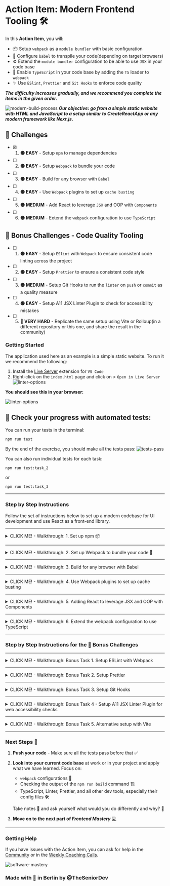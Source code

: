 # Action Item: Modern Frontend Tooling 🛠️

In this **Action Item**, you will:

- 📦 Setup `webpack` as a `module bundler` with basic configuration
- 📓 Configure `babel` to transpile your code(depending on target browsers)
- ⚙️ Extend the `module bundler` configuration to be able to use `JSX` in your code base
- 🤖 Enable `TypeScript` in your code base by adding the `TS` loader to `webpack`
- ✨ Use `ESlint`, `Prettier` and `Git Hooks` to enforce code quality

_**The difficulty increases gradually, and we recommend you complete the items in the given order.**_

![modern-build-process](examples/objective.png)
**_Our objective: go from a simple static website with HTML and JavaScript to a setup similar to CreateReactApp or any modern framework like Next.js._**

## 🚀 Challenges

- [x] 1. **🟢 EASY** - Setup `npm` to manage dependencies
- [ ] 2. **🟢 EASY** - Setup `Webpack` to bundle your code
- [ ] 3. **🟢 EASY** - Build for any browser with `Babel`
- [ ] 4. **🟢 EASY** - Use `Webpack` plugins to set up `cache busting`
- [ ] 5. **🟡 MEDIUM** - Add React to leverage `JSX` and OOP with `Components`
- [ ] 6. **🟡 MEDIUM** - Extend the `webpack` configuration to use `TypeScript`

## 🎁 Bonus Challenges - Code Quality Tooling

- [ ] 1. **🟢 EASY** - Setup `ESlint` with `Webpack` to ensure consistent code linting across the project
- [ ] 2. **🟢 EASY** - Setup `Prettier` to ensure a consistent code style
- [ ] 3. **🟡 MEDIUM** - Setup Git Hooks to run the `linter` on `push` or `commit` as a quality measure
- [ ] 4. **🟢 EASY** - Setup A11 JSX Linter Plugin to check for accessibility mistakes
- [ ] 5. **🔴 VERY HARD** - Replicate the same setup using Vite or Rolloup(in a different repository or this one, and share the result in the community)

### Getting Started

The application used here as an example is a simple static website. To run it we recommend the following:

1. Install the [Live Server](https://marketplace.visualstudio.com/items?itemName=ritwickdey.LiveServer) extension for `VS Code`
2. Right-click on the `index.html` page and click on > `Open in Live Server`
   ![linter-options](examples/open_with_live_server.png)

**You should see this in your browser:**

![linter-options](examples/app_preview.png)

## 🏁 Check your progress with automated tests:

You can run your tests in the terminal:

```bash
npm run test
```

By the end of the exercise, you should make all the tests pass:
![tests-pass](examples/test_pass/all_tests_pass.png)

You can also run individual tests for each task:

```bash
npm run test:task_2
```

or

```bash
npm run test:task_3
```

---

### Step by Step Instructions

Follow the set of instructions below to set up a modern codebase for UI development and use React as a front-end library.

---

<details closed>
<summary>CLICK ME! - Walkthrough: 1. Set up npm 📦</summary>
<br>

**Note: This task was already done, and it is here just for reference, feel free to move on to the next one.**

1.1. To use different packages we need to set up the package manager - `npm` in this folder. In your terminal run:

```bash
npm init -y
```

1.2. Add a `.gitignore` file to leave the `node_modules` out of your commits:

```bash
echo "node_modules" > .gitignore
```

**💡 Save the `.gitignore` file with the code editor to apply the changes.💡**

</details>

---

<details closed>
<summary>CLICK ME! - Walkthrough: 2. Set up Webpack to bundle your code 🎁</summary>
<br>

2.1. Install `webpack` as a development dependency by running:

```bash
npm install webpack --save-dev
```

2.2. Add an empty `webpack` **configuration file**:

```bash
echo "module.exports = {}" > webpack.config.js
```

2.3. Add an entry point to your `webpack.config.js` file:

```javascript
const path = require("path");

module.exports = {
  entry: path.join(__dirname, "src/scripts.js"),
};
```

2.4. Add an `output` property to the `webpack` configuration file:

```javascript
const path = require("path");

module.exports = {
    ...
    output: {
        path: path.resolve(__dirname, "build"),
        filename: "bundle.js",
    },
    mode: "production"
    ...
}
```

_Webpack will build a **[dependency graph](https://webpack.js.org/concepts/dependency-graph/)** based on our `exports/require` statements and bundle all the modules into a single file._

2.5. Add a script to build the application for production in the `package.json` file:

```javascript
    ...
    "scripts": {
        ...,
        "build": "webpack"
    },
    ...
```

2.6. Add `require/export` in your files so `webpack` can bundle your code:

2.6.1 Add exports at the end of the `src/askQuestionSet.js` file:

```javascript

...
// This line at the bottom of the `src/askQuestionSet.js` file
module.exports = askQuestionSet;
```

2.6.2 Add an import to the top of `src/scripts.js` file:

```javascript
// This line at the top of the `src/scripts.js` file
const askQuestionSet = require("./askQuestionSet");

...
```

2.7. Run the `build` script and check the `/build` folder:

```bash
npm run build
```

2.8. Add the `/build` folder to the `.gitignore file`:

```bash
echo "build" >> .gitignore
```

**Save the `.gitignore` file with the code editor to apply the changes.**

2.9. Replace the `script` references with a single one, generated by `webpack`:

```html
<!-- Replace this -->
<script src="./src/askQuestionSet.js"></script>
<script src="./src/scripts.js"></script>

<!-- With this -->
<script src="./build/bundle.js"></script>
```

**Open the `index.html` file with live server and check that it still works as expected.**

Check your solution by running the tests for this task in the terminal and make sure they pass:

```bash
npm run test:task_2
```

![tests-task-2](examples/test_pass/tests_task_2.png)

🎉 Congratulations! You are now using `Webpack` as a module bundler. 🎉

#### Solution: Task 2

- 🗂️ CODE SOLUTION - Setting up Webpack - `git checkout solution_task_2`
- 👩🏽‍💻 Video Explanation - [Setting up Webpack](https://www.loom.com/share/3f22d74f031545f79780957acdc002cc?sid=8f438df2-a4fd-4564-a30e-0d7fb665dd23)

</details>

---

<details closed>
<summary>CLICK ME! - Walkthrough: 3. Build for any browser with Babel </summary>
<br>

![babel_and_webpack.png](examples/task_03/babel_and_webpack.png)

Now that we use `webpack` to bundle our code we can extend our workflow in many different ways. The most common one is to add `Babel` as a **code transpiler** so we can build for all browsers but still use the latest `Javascript` features.

> Note: Webpack and also polyfill our code by default, but `babel` has much broader support and more complete polyfills.

[You can try out Babel online here](https://babeljs.io/repl).

Checkout the [Webpack loaders docs here](https://webpack.js.org/loaders/babel-loader).

Follow the instructions to add `babel` to your code base:

3.1. Install the `babel` loader for `webpack` by running:

```bash
npm install -D babel-loader @babel/core @babel/preset-env webpack
```

3.2. Add the module configuration to your `webpack.config.js` file:

```javascript
module: {
  rules: [
    {
      test: /\.m?js$/,
      exclude: /(node_modules|bower_components)/,
      use: {
        loader: "babel-loader",
        options: {
          // our code will be compatible with Internet Explorer 11
          presets: [["@babel/preset-env", { targets: "IE 11" }]],
        },
      },
    },
  ];
}
```

**The loader will be used by `webpack` any time a `.js` file is found. Webpack will now use babel to translate the code following the configuration.**

3.3 You can now use advanced features like the `ES6` modules in your code. To test it out:

3.3.1 Replace the `common.js` export with an `es6` one in `src/askQuestionSet.js`:

```diff
// Replace:
-module.exports = askQuestionSet;

// With:
+export default askQuestionSet;
```

3.3.2 Replace the `common.js` import with an `es6` one in `src/scripts.js`:

```diff
// Replace:
-const askQuestionSet = require("./askQuestionSet.js");

// With:
+import askQuestionSet from "./askQuestionSet.js";

```

3.4. Run the `build` script again and check the app:

```bash
npm run build
```

Everything should work just as before.

Check your solution by running the tests for this task in the terminal and make sure they pass:

```bash
npm run test:task_3
```

![tests-task-3](examples/test_pass/tests_task_3.png)

#### Solution: Task 3

- 🗂️ CODE SOLUTION - Adding Babel - `git checkout solution_task_3`
- 👩🏽‍💻 Video Explanation - [Setting up Babel](https://www.loom.com/share/5a7e82e452d74da890f4fbe8b86bbb48?sid=48c53d0f-042f-4a8d-bff9-e221d09280a1)
</details>

---

<details closed>
<summary>CLICK ME! - Walkthrough: 4. Use Webpack plugins to set up cache busting</summary>
<br>

`Webpack` offers many plugins to extend our workflow, optimize our code and improve the development experience. We will use it for now to set up [Cache Busting](https://javascript.plainenglish.io/what-is-cache-busting-55366b3ac022).

> 📝 Note: Cache Busting is a Senior Developer interview question, and we will dive deeper into it in the web performance section.

4.1. Setup `cache busting` by producing a **unique bundle name** every time:
Change the following in your `webpack.config.js` file:

```diff
...
output: {
    path: path.resolve(__dirname, "build"),
-    filename: "bundle.js",
+    filename: "[contenthash].bundle.js",
},
...
```

4.2. Run `build` and check your build folder:

```bash
npm run build
```

The new bundle should have a unique name, containing an `unique hash`, based on its content:

![linter-options](examples/unique_hash_bundle.png)

**How can we add the unique name automatically to the `index.html` file?**

4.3. Install the [HTMLWebpackPlugin](https://webpack.js.org/plugins/html-webpack-plugin/):

```bash
npm install --save-dev html-webpack-plugin
```

4.4. Add the following to your `webpack.config.js` file:

```diff
+ const HtmlWebpackPlugin = require('html-webpack-plugin');

module.exports = {
    entry: path.join(__dirname, "src/scripts.js"),
    output: {
        path: path.resolve(__dirname, "build"),
        filename: "[contenthash].bundle.js",
    },
+   plugins: [new HtmlWebpackPlugin({
+       template: path.join(__dirname, "public", "index.html")
+   })],
    mode: "production",
    module: {
        rules: [
            {
            test: /\.m?js$/,
            exclude: /(node_modules|bower_components)/,
            use: {
                loader: 'babel-loader',
                options: { // our code will be compatible with Internet Explorer 11
                    presets: [["@babel/preset-env", { "targets": "IE 11" }]]
                }
            }
            }
        ]
    }
}
```

4.5. Create a `/public` folder(this is sort of an industry standard/convention):

```bash
mkdir public
```

**Note: the `/public` folder will be served from a CND most likelly - is where static assets like images or font files should go.**

4.6. Move the `index.html` file to the public folder:

```bash
mv index.html public/index.html
```

4.7. Remove the `<script>` tag from the `.html` file:

```diff
    <h1>Software Mastery</h1>
    <button id="btn-one">Click Me</button>
-   <script src="./build/bundle.js"></script>
```

4.8. Remove the `build` folder:

```bash
rm -rf build
```

4.9. Run `build` and check your build folder:

```bash
npm run build
```

_You should see something like this:_
![html-output](examples/html_webpack_plugin_build.png)

**The plugin will add the generated bundles to the `html` file automatically:**
![script](examples/bundle_script.png)

Check your solution by running the tests for this task in the terminal and make sure they pass:

```bash
npm run test:task_4
```

![tests-task-4](examples/test_pass/tests_task_4.png)

#### Solution: Task 4

- 🗂️ CODE SOLUTION - Setting up the HTMLWebpackPlugin - `git checkout solution_task_4`
- 👩🏽‍💻 Video Explanation - [Setting up Cache Busting with Webpack](https://www.loom.com/share/f24f68b42d64457d928d69560d17fbf1?sid=dd53c0f7-fd27-43ac-b4a5-b84d6dce204c)

</details>

---

<details closed>
<summary>CLICK ME! - Walkthrough: 5. Adding React to leverage JSX and OOP with Components </summary>
<br>

5.1. Add `react-presets` for `Babel` as a dependency

```bash
npm install --save-dev @babel/preset-react
```

5.2. Add react presets to the babel config in the `webpack` file:

```diff
    mode: "production",
    module: {
        rules: [
            {
+               test: /\.m?js|jsx$/,
                exclude: /(node_modules|bower_components)/,
                use: {
                        loader: 'babel-loader',
                        options: { // our code will be compatible with Internet Explorer 11
+                       presets: ["@babel/preset-react", ["@babel/preset-env", { "targets":   "IE 11" }]]
                    }
                }
            }
        ]
    }
```

5.3. Delete our old `code` as we will use `React` instead:

```bash
rm src/askQuestionSet.js
rm src/scripts.js
```

5.4. Add `react` and `react-dom` as a dependency:

```bash
npm install react-dom react
```

5.5. Add the new `React` code:

```bash
touch src/index.jsx
New-Item src/index.jsx -ItemType File

```

In the `src/index.jsx` file add:

```javascript
import { createRoot } from "react-dom/client";
import React from "react";

function App() {
  return (
    <div>
      <h3>Hello There! What is your name?</h3>
      <input></input>
      <button onClick={() => alert("Hello")}>Say Hello</button>
    </div>
  );
}

const root = createRoot(document.getElementById("root"));

root.render(<App />);
```

5.6. Change the entry point in the `webpack.config.js` file:

```diff
module.exports = {
...
-    entry: path.join(__dirname, "src/scripts.js"),
+    entry: path.join(__dirname, "src/index.jsx"),
...
}
```

5.7. In the `public/index.html` file add:

```html
<!DOCTYPE html>
<html lang="en">
  <head>
    ...
  </head>
  <body>
    <div id="root"></div>
  </body>
</html>
```

5.8. Run the `build`, check the build folder and the browser:

```bash
npm run build
```

5.9. Add a `development server` to improve the experience.

5.9.1 Extend the `webpack.config.js`:

```diff
module.exports = {
...
+    devServer: {
+       port: 3000
+},
...
}
```

5.9.2 Add a `dev` command to your `npm` scripts:

```diff
module.exports = {
    ...
"scripts": {
        ...,
+        "dev": "webpack serve"
    },
    ...
}
```

5.9.3. Run the `dev` script and check the terminal and the browser:

```bash
npm run dev
```

![script](examples/dev_server.png)

#### Congratulations, you are now using `React` with your very own Babel and Webpack setup!

Check your solution by running the tests for this task in the terminal and make sure they pass:

```bash
npm run test:task_5
```

![tests-task-5](examples/test_pass/tests_task_5.png)

#### Solution: Task 5

- 🗂️ CODE SOLUTION - Adding `React.js` - `git checkout solution_task_5`
- 👩🏽‍💻 Video Explanation - [Adding React.js](https://www.loom.com/share/b0f3af02e88d4685b7ff9c91cc848414?sid=3d9af127-852a-4e13-a11b-637dffd0d35d)

</details>

---

<details closed>
<summary>CLICK ME! - Walkthrough: 6. Extend the webpack configuration to use TypeScript</summary>
<br>

![ts-loader-and-babel](examples/task_06/ts-loader-and-babel.png)

Add `Typescript` using the [ts-loader](https://webpack.js.org/guides/typescript/)

6.1 Add the needed dependencies:

```bash
npm install --save-dev typescript ts-loader
```

6.2 Extend the `webpack` configuration to use `TypeScript`:

```diff
module: {
    rules: [
    {
        test: /\.m?js$/,
        exclude: /(node_modules|bower_components)/,
        use: {
            loader: 'babel-loader',
            options: { // our code will be compatible with Internet Explorer 11
                presets: [["@babel/preset-env", { "targets": "IE 11" }]]
            }
        }
    }
+     {
+        test: /\.tsx?$/,
+         use: 'ts-loader',
+        exclude: /node_modules/,
+      },
    ],
},
```

6.3 Add a `tsconfig.json` file in the root folder. You can use the default `React` configuration here:

```json
{
  "compilerOptions": {
    "module": "commonjs",
    "noImplicitAny": true,
    "removeComments": true,
    "preserveConstEnums": true,
    "sourceMap": true,
    "esModuleInterop": true,
    "jsx": "react"
  },
  "include": ["src"],
  "exclude": ["node_modules"]
}
```

6.4 Change your files from `.jsx` to `.tsx` and you can now use static typing

```javascript
import { createRoot } from "react-dom/client";
import React from "react";

function App() {
  return (
    <div>
      <h3>Hello There! What is your name?</h3>
      <input></input>
      <button onClick={() => alert("Hello")}>Say Hello</button>
    </div>
  );
}

const root = createRoot(document.getElementById("root"));

root.render(<App />);
```

You will need to install the react types to avoid any type errors. In your terminal:

```
npm i --save-dev @types/react-dom
```

6.5 Change your entry point in the `webpack.config.js` file to match the `.tsx` file:

```diff
module.exports = {
    ...
    mode: "development",
-   entry: path.join(__dirname, "src/index.tsx"),
+   entry: path.join(__dirname, "src/index.tsx"),
    ...
}
```

6.6 Run the app again and make sure everything compiles:

```bash
npm run dev
```

Check your solution by running the tests for this task in the terminal and make sure they pass:

```bash
npm run test:task_6
```

![tests-task-6](examples/test_pass/tests_task_5.png)

#### Solution: Task 6

- 🗂️ CODE SOLUTION - Adding `TypeScript` - `git checkout solution_task_6`
- 👩🏽‍💻 Video Explanation - [Adding TypeScript](https://www.loom.com/share/3f0c5b1decd940ffa0e59c90ecc8290f?sid=f6f60405-cf76-43c2-9b58-eb09ec347947)

</details>

---

### Step by Step Instructions for the 🎁 Bonus Challenges

---

<details closed>
<summary>CLICK ME! - Walkthrough: Bonus Task 1. Setup ESLint with Webpack</summary>
<br>

`Eslint` helps in identifying and reporting on patterns found in ECMAScript/JavaScript code, to make code more consistent and avoiding bugs.

1. Initialize ESLint configuration:

```bash
npx eslint --init
```

2. Follow the prompts to set up ESLint based on your preferences (style, frameworks used, etc):

![eslint-setup](examples/bonus_tasks/task_01/eslint_config.png)

2.0 You will have to install some config dependencies, `eslint` will do it for you, just select `yes` when prompted:

![eslint-dependencies](examples/bonus_tasks/task_01/install_all_dependencies.png)

2.1 Due to compatibility issues, we had to install `eslint v8.0`:
![eslint-version](examples/bonus_tasks/task_01/eslint_version_select.png)

3. Once configured, you can add a script in your `package.json` to run Eslint:

```json
"scripts": {
    "lint": "eslint /src --fix"
}
```

> Note: The `--fix` flag will automatically fix some of the issues found by `ESLint`.

4. Run `ESLint` to check your code:

```bash
npm run lint
```

ESLint will now check your code for any issues based on the rules specified in your configuration.

To make `ESLint` work with VS code you need to install the [ESLint VSCode plugin from here](https://marketplace.visualstudio.com/items?itemName=dbaeumer.vscode-eslint).

5. You migh need to tweak the configuration to make it work well with `React`. In our case, we had to add the detect config, see below our final configuration:

```diff
import globals from "globals";
import pluginJs from "@eslint/js";
import tseslint from "typescript-eslint";
import pluginReactConfig from "eslint-plugin-react/configs/recommended.js";

export default [
  {files: ["src/**/*.{js,mjs,cjs,ts,jsx,tsx}"]},
  { languageOptions: { parserOptions: { ecmaFeatures: { jsx: true } } } },
  {languageOptions: { globals: globals.browser }},
  pluginJs.configs.recommended,
  ...tseslint.configs.recommended,
  pluginReactConfig,
+ {settings: { react: { version: "detect" } }}
];
```

##### Now we can integrate `linting` in our build process, so every time we build the application, we also check the code quality.

6. Install the `Webpack` plugin for `ESLint`:

```bash
npm install eslint-webpack-plugin --save-dev
```

See [the plugin documentation here](https://webpack.js.org/plugins/eslint-webpack-plugin/).

7. And extend the `webpack.config.js` file:

```diff
+const ESLintPlugin = require('eslint-webpack-plugin');

module.exports = {
  // ...
  plugins: [
    new HtmlWebpackPlugin({
      template: path.join(__dirname, "public", "index.html"),
    }),
+   new ESLintPlugin({
+      extensions: ['ts', 'tsx', 'js', 'jsx'],
+      fix: true,
+      configType: 'flat',
+      eslintPath: 'eslint/use-at-your-own-risk',
+   })
  ],
};
```

> Note: As `eslint` version 9.0 is still being adopted some compatibility issues might appear.

You will now get `ESLint` warnings and errors every time you build the application.

You can check `ESLlint` works by adding an unused constant to our `index.jsx` file:

```diff
import { createRoot } from 'react-dom/client';
import React from "react";

+const test = "an unused constant";

function App() {
    return (
        <div>
            <h3>Hello There! What is your name?</h3>
            <input></input>
            <button onClick={() => alert("Hello")}>Say Hello</button>
        </div>
    );
}

const root = createRoot(document.getElementById('root'));

root.render(<App />);
```

And then run the `lint` script:

```bash
npm run lint
```

You should see the following error:

![eslint-error](examples/bonus_tasks/task_01/lint_error_example.png)

#### Congratulations, you are now using `ESLint` to enforce code quality in your project!

### Linter Setup for Jest

To be able to use jest global variables like `test` and `describe` we need to extend our `ESLint` configuration. Add the following to the `eslint.config.js`. First install the `eslint-plugin-jest`:

```bash
npm install eslint-plugin-jest --save-dev
```

And then extend the `eslint.config.js` file like this:

```diff
+import jest from 'eslint-plugin-jest'

export default [
  {files: ["src/**/*.{js,mjs,cjs,ts,jsx,tsx}"]},
  { languageOptions: { parserOptions: { ecmaFeatures: { jsx: true } } } },
  {languageOptions: { globals: globals.browser }},
  pluginJs.configs.recommended,
  ...tseslint.configs.recommended,
+ jest.configs['flat/style'],
  pluginReactConfig,
  {settings: { react: { version: "detect" } }}
];
```

> Note: open any of the tests files and check if the `describe` and `test` functions are recognized by the linter. You should have no linting errors.

#### Solution: Bonus Task 1

- 🗂️ CODE SOLUTION - Setting up `ESLint` - `git checkout new_bonus_task_01`

</details>

---

<details closed>
<summary>CLICK ME! - Walkthrough: Bonus Task 2. Setup Prettier</summary>
<br>

Prettier is an opinionated code formatter that supports many file types and enforces a consistent style.

1. Install Prettier:

```bash
npm install --save-dev eslint-plugin-prettier eslint-config-prettier
npm install --save-dev --save-exact prettier
```

2. Create a `.prettierrc` file to configure Prettier:

```bash
echo "{}" > .prettierrc
```

> Note: We will leave the configuration empty for now, but you can customize it to fit your needs.

3. Add the `prettier` preset to your `eslint` configuration:

```diff
extends:
...
import pluginJs from "@eslint/js";
import tseslint from "typescript-eslint";
import pluginReactConfig from "eslint-plugin-react/configs/recommended.js";
+import eslintPluginPrettierRecommended from "eslint-plugin-prettier/recommended";

export default [

  ...
  pluginJs.configs.recommended,
  ...tseslint.configs.recommended,
  pluginReactConfig,
  { settings: { react: { version: "detect" } } },
+ eslintPluginPrettierRecommended
];


```

4. Run the linter again, and have it format your code with prettier according to the rules specified in your `.prettierrc` file:

```bash
npm run lint
```

**NOTE: Prettier is optional, for most projects, `Eslint` is enough.**

To make `Prettier` work as the default formatter in VSCode you need to install the [VSCode plugin for Prettier from here](https://marketplace.visualstudio.com/items?itemName=esbenp.prettier-vscode).

#### Solution: Bonus Task 2

- 🗂️ CODE SOLUTION - Setting up `Prettier` as code formatter - `git checkout new_bonus_task_02`

</details>

---

<details closed>
<summary>CLICK ME! - Walkthrough: Bonus Task 3. Setup Git Hooks</summary>
<br>

Git Hooks can be used to run scripts at certain points in Git's execution process. This will enforce code quality and prevent bad code from being committed.

1. Install Husky, which simplifies the use of Git hooks:

```bash
npx husky-init && npm install
```

2. Edit the husky pre-commit hook in `.husky/pre-commit` to run your linter and tests:

```bash
#!/bin/sh
. "$(dirname "$0")/_/husky.sh"

npm run lint && npm test
```

3. Make a change to your code, stage that change and commit:

```bash
git add .
git commit -m "some commit name here"
```

You should see the linter and tests run before the commit is made:
![git-hooks](examples/bonus_tasks/task_03/git_hooks.png)

4. [Optional] Setup `lint-staged` so we only lint and format the code that has changed in the commit, not the whole codebase. This will make the pre-commit hooks faster on larget codebases and make sure the developer experience is still great. [Check out the docs here](https://github.com/lint-staged/lint-staged?tab=readme-ov-file#installation-and-setup).

With these hooks, your code will be automatically linted and tested before each commit or push, helping to maintain code quality.

#### Solution: Bonus Task 3

- 🗂️ CODE SOLUTION - Setting up `Git Hooks` with `husky` - `git checkout new_bonus_task_03`

</details>

---

<details closed>
<summary>CLICK ME! - Walkthrough: Bonus Task 4 - Setup A11 JSX Linter Plugin for web accessibility checks </summary>
<br>

We can now extend our tooling to make sure it also helps us write applications that follow **Web Accessibility** best practices. We will use [this linter plugin for this](https://www.npmjs.com/package/eslint-plugin-jsx-a11y).

> Note: Most single page application frameworks include this plugin out of the box - is an industry best practice.

1. Install the a11y plugin for the linter:

```bash
npm install eslint-plugin-jsx-a11y --save-dev
```

2. Extend the linter configuration:

```diff
import tseslint from "typescript-eslint";
import pluginReactConfig from "eslint-plugin-react/configs/recommended.js";
import eslintPluginPrettierRecommended from "eslint-plugin-prettier/recommended";
+import jsxA11y from "eslint-plugin-jsx-a11y";

export default [
  ...,
  pluginReactConfig,
  { settings: { react: { version: "detect" } } },
  eslintPluginPrettierRecommended,
+ jsxA11y.flatConfigs.recommended
];
```

3. Test your config. In the react app, add an `<img />` element without the `alt` text attribute:

```diff
import { createRoot } from "react-dom/client";
import React from "react";

function App() {
  return (
    <div>
      <h3>Hello There! What is your name?</h3>
      <input onChange={() => console.log("test")}></input>
      <button onClick={() => alert("Hello")}>Say Hello</button>
+     <img src=""></img>
    </div>
  );
}

const root = createRoot(document.getElementById("root"));

root.render(<App />);
```

And then save the file.

4. Run the linter in your terminal:

```bash
npm run lint
```

5. You should see the following error:
   ![accesability_linter_error](examples/bonus_tasks/task_04/accesability_linter_error.png)

6. Add an `alt` text to make the linter rule pass:

```diff
import { createRoot } from "react-dom/client";
import React from "react";

function App() {
  return (
    <div>
      <h3>Hello There! What is your name?</h3>
      <input onChange={() => console.log("test")}></input>
      <button onClick={() => alert("Hello")}>Say Hello</button>
-     <img src=""></img>
+     <img src="" alt="my logo"></img>
    </div>
  );
}

const root = createRoot(document.getElementById("root"));

root.render(<App />);
```

> Note: we will dive deeper into `Accessibility` later in this chapter, for now just keep in mind we can use the linter to automatically check for some common accessibility mistakes directly in our code editor.

#### Solution: Bonus Task 4

- 🗂️ CODE SOLUTION - Setting up the `A11Y` plugin - `git checkout solution_bonus_task_4`

</details>

---

<details closed>
<summary>CLICK ME! - Walkthrough: Bonus Task 5. Alternative setup with Vite</summary>
<br>

🌟 A true **senior** can apply the mental models and methodologies regardless of the implementation. In this task, we challenge you to re-create the same setup, by yourself using a completely different set of tools of your choice. We recommend you try:

1. 📦 Module bundler - use [Vite](https://vitejs.dev/)
2. 🖼️ Component Framework - use [Vue.js](https://vuejs.org/)

We give you complete freedom on the rest of the choices. Once you are done, share your setup and your choices in the [Community](https://www.skool.com/software-mastery) or the [Weekly Coaching Calls](https://www.skool.com/software-mastery/calendar) to get feedback.

🍀 Good Luck!

</details>

---

### Next Steps 🚀

1. **Push your code** - Make sure all the tests pass before that ✅
2. **Look into your current code base** at work or in your project and apply what we have learned. Focus on:

   - `webpack` configurations 🔧
   - Checking the output of the `npm run build` command 🏗️
   - TypeScript, Linter, Prettier, and all other dev tools, especially their config files 🛠️

   Take notes 📝 and ask yourself what would you do differently and why? 🤔

3. **Move on to the next part of _Frontend Mastery_** 💻

---

### Getting Help

If you have issues with the Action Item, you can ask for help in the [Community](https://www.skool.com/software-mastery) or in the [Weekly Coaching Calls](https://www.skool.com/software-mastery/calendar).

![software-mastery](examples/software_mastery_2024.png)

### Made with :orange_heart: in Berlin by @TheSeniorDev
